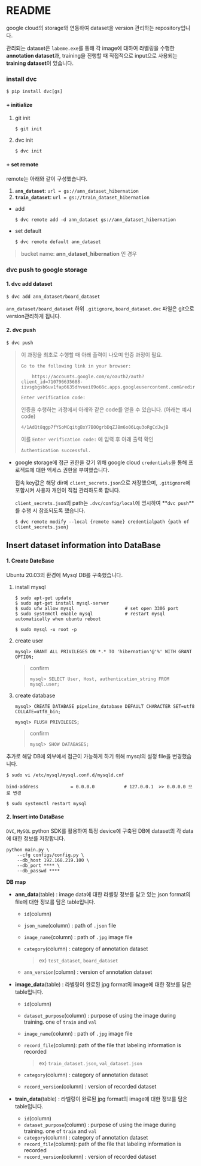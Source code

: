 # README

google cloud의 storage와 연동하여 dataset을 version 관리하는 repository입니다.

관리되는 dataset은 `labeme.exe`를 통해 각 image에 대하여 라벨링을 수행한 **annotation dataset**과, training을 진행할 때 직접적으로 input으로 사용되는 **training dataset**이 있습니다.



### install dvc 

```
$ pip install dvc[gs]
```



#### + initialize

1. git init

   ```
   $ git init
   ```

2. dvc init

   ```
   $ dvc init
   ```





#### + set remote

remote는 아래와 같이 구성했습니다.

1. **`ann_dataset`**: `url = gs://ann_dataset_hibernation`
2. **`train_dataset`**: `url = gs://train_dataset_hibernation`



- add

  ```
  $ dvc remote add -d ann_dataset gs://ann_dataset_hibernation
  ```

- set default

  ```
  $ dvc remote default ann_dataset 
  ```

> bucket name: **ann_dataset_hibernation** 인 경우







### dvc push to google storage

#### 1. dvc add dataset

```
$ dvc add ann_dataset/board_dataset
```

`ann_dataset/board_dataset` 하위 `.gitignore`, `board_dataset.dvc` 파일은 git으로 version관리하게 됩니다.



#### 2. dvc push

```
$ dvc push
```

> 이 과정을 최초로 수행할 때 아래 출력이 나오며 인증 과정이 필요.
>
> ```
> Go to the following link in your browser:
> 
>     https://accounts.google.com/o/oauth2/auth?client_id=710796635688-iivsgbgsb6uv1fap6635dhvuei09o66c.apps.googleusercontent.com&redirect_uri=urn%3Aietf%3Awg%3Aoauth%3A2.0%3Aoob&scope=https%3A%2F%2Fwww.googleapis.com%2Fauth%2Fdrive+https%3A%2F%2Fwww.googleapis.com%2Fauth%2Fdrive.appdata&access_type=offline&response_type=code&approval_prompt=force
> 
> Enter verification code:
> ```
>
> 인증을 수행하는 과정에서 아래와 같은 code를 얻을 수 있습니다. (아래는 예시 code)
>
> ```
> 4/1AdQt8qgp7fYSoMCqitgBxY7BOOgrbDqZJ8m6o06Lqu3oRgCdJwjB
> ```
>
> 이를 `Enter verification code:` 에 입력 후 아래 출력 확인
>
> ```
> Authentication successful.
> ```

- google storage에 접근 권한을 갖기 위해 google cloud `credentials`을 통해 프로젝드에 대한 엑세스 권한을 부여했습니다.

  접속 key값은 해당 dir에 `client_secrets.json`으로 저장했으며, `.gitignore`에 포함시켜 사용자 개인이 직접 관리하도록 합니다.

  

  `client_secrets.json`의 path는 `.dvc/config/local`에 명시하여 **`dvc push`**를 수행 시 참조되도록 했습니다.

  ```
  $ dvc remote modify --local {remote name} credentialpath {path of client_secrets.json}
  ```

  

## Insert dataset information into DataBase

#### 1. Create DateBase

Ubuntu 20.03의 환경에 Mysql DB를 구축했습니다.

1. install mysql

   ```
   $ sudo apt-get update
   $ sudo apt-get install mysql-server
   $ sudo ufw allow mysql					# set open 3306 port
   $ sudo systemctl enable mysql			# restart mysql automatically when ubuntu reboot
   ```

   ```
   $ sudo mysql -u root -p 
   ```

   

2. create user

   ```
   mysql> GRANT ALL PRIVILEGES ON *.* TO 'hibernation'@'%' WITH GRANT OPTION;		
   ```

   > confirm
   >
   > ```
   > mysql> SELECT User, Host, authentication_string FROM mysql.user;
   > ```

3. create database

   ```
   mysql> CREATE DATABASE pipeline_database DEFAULT CHARACTER SET=utf8 COLLATE=utf8_bin;
   ```

   ```
   mysql> FLUSH PRIVILEGES;
   ```

   > confirm
   >
   > ```
   > mysql> SHOW DATABASES;
   > ```



추가로 해당 DB에 외부에서 접근이 가능하게 하기 위해 mysql의 설정 file을 변경했습니다.

```
$ sudo vi /etc/mysql/mysql.conf.d/mysqld.cnf
```

```
bind-address            = 0.0.0.0 			# 127.0.0.1  >> 0.0.0.0 으로 변경
```

```
$ sudo systemctl restart mysql
```



#### 2. Insert into DataBase

`DVC`, `MySQL` python SDK를 활용하여 특정 device에 구축된 DB에 dataset의 각 data에 대한 정보를 저장합니다.

```
python main.py \
    --cfg configs/config.py \
    --db_host 192.168.219.100 \
    --db_port **** \
    --db_passwd ****  
```







**DB map**

- **ann_data**(table) : image data에 대한 라벨링 정보를 담고 있는 json format의 file에 대한 정보를 담은 table입니다.

  - `id`(column) 

  - `json_name`(column) : path of `.json` file

  - `image_name`(column) : path of `.jpg` image file 

  - `category`(column) : category of annotation dataset 

    > ex) `test_dataset`, `board_dataset`

  - `ann_version`(column) : version of annotation dataset 

  

- **image_data**(table) : 라벨링이 완료된 jpg format의 image에 대한 정보를 담은 table입니다.

  - `id`(column) 

  - `dataset_purpose`(column) :  purpose of using the image during training. one of `train` and `val`

  - `image_name`(column) : path of `.jpg` image file 

  - `record_file`(column): path of the file that labeling information is recorded

    > ex) `train_dataset.json`, `val_dataset.json`

  - `category`(column) : category of annotation dataset 

  - `record_version`(column) : version of recorded dataset 

  

- **train_data**(table) : 라벨링이 완료된 jpg format의 image에 대한 정보를 담은 table입니다.

  - `id`(column) 
  - `dataset_purpose`(column) :  purpose of using the image during training. one of `train` and `val`
  - `category`(column) : category of annotation dataset 
  - `record_file`(column): path of the file that labeling information is recorded
  - `record_version`(column) : version of recorded dataset 

